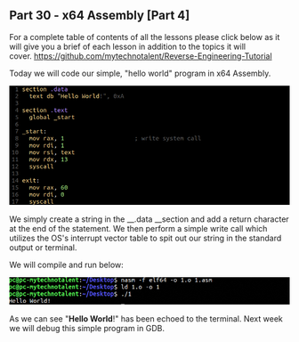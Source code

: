 ## Part 30 - x64 Assembly \[Part 4\]

For a complete table of contents of all the lessons please click below as it will give you a brief of each lesson in addition to the topics it will cover.&nbsp;https://github.com/mytechnotalent/Reverse-Engineering-Tutorial

Today we will code our simple, "hello world" program in x64 Assembly.

<div class="slate-resizable-image-embed slate-image-embed__resize-full-width"><img src="/imgs/1552041593157.jpg"/></div>

We simply create a string in the __.data __section and add a return character at the end of the statement. We then perform a simple write call which utilizes the OS's interrupt vector table to spit out our string in the standard output or terminal.

We will compile and run below:

<div class="slate-resizable-image-embed slate-image-embed__resize-full-width"><img src="/imgs/1552041719716.jpg"/></div>

As we can see "__Hello World__!" has been echoed to the terminal. Next week we will debug this simple program in GDB.